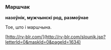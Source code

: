 ### Маршчак
**назоўнік, мужчынскі род, размоўнае**

Тое, што і маршчына.

<a rel="author">[http://rv-blr.com/](http://rv-blr.com/slounik.jsp?letterId=0&maskId=0&pageId=1634)</a>
